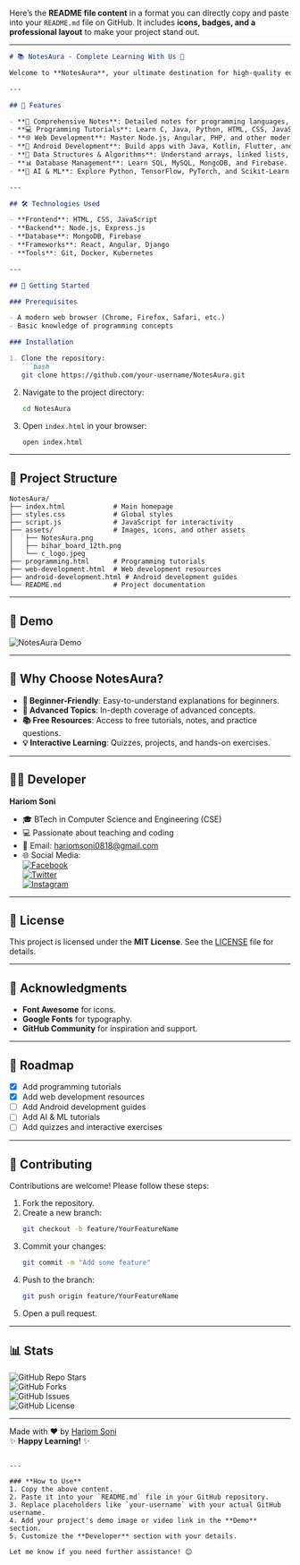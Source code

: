Here’s the **README file content** in a format you can directly copy and paste into your `README.md` file on GitHub. It includes **icons, badges, and a professional layout** to make your project stand out.

---

```markdown
# 📚 NotesAura - Complete Learning With Us 🚀

Welcome to **NotesAura**, your ultimate destination for high-quality educational resources! Whether you're a beginner or an advanced learner, NotesAura provides comprehensive tutorials, notes, and guides for programming, web development, and more. 🌟

---

## 🌈 Features

- **📖 Comprehensive Notes**: Detailed notes for programming languages, web development, and school subjects.
- **💻 Programming Tutorials**: Learn C, Java, Python, HTML, CSS, JavaScript, and more.
- **🌐 Web Development**: Master Node.js, Angular, PHP, and other modern technologies.
- **📱 Android Development**: Build apps with Java, Kotlin, Flutter, and React Native.
- **🎯 Data Structures & Algorithms**: Understand arrays, linked lists, trees, graphs, and dynamic programming.
- **📊 Database Management**: Learn SQL, MySQL, MongoDB, and Firebase.
- **🤖 AI & ML**: Explore Python, TensorFlow, PyTorch, and Scikit-Learn.

---

## 🛠️ Technologies Used

- **Frontend**: HTML, CSS, JavaScript
- **Backend**: Node.js, Express.js
- **Database**: MongoDB, Firebase
- **Frameworks**: React, Angular, Django
- **Tools**: Git, Docker, Kubernetes

---

## 🚀 Getting Started

### Prerequisites

- A modern web browser (Chrome, Firefox, Safari, etc.)
- Basic knowledge of programming concepts

### Installation

1. Clone the repository:
   ```bash
   git clone https://github.com/your-username/NotesAura.git
   ```
2. Navigate to the project directory:
   ```bash
   cd NotesAura
   ```
3. Open `index.html` in your browser:
   ```bash
   open index.html
   ```

---

## 🎨 Project Structure

```
NotesAura/
├── index.html            # Main homepage
├── styles.css            # Global styles
├── script.js             # JavaScript for interactivity
├── assets/               # Images, icons, and other assets
│   ├── NotesAura.png
│   ├── bihar_board_12th.png
│   └── c_logo.jpeg
├── programming.html      # Programming tutorials
├── web-development.html  # Web development resources
├── android-development.html # Android development guides
└── README.md             # Project documentation
```

---

## 🎥 Demo

![NotesAura Demo](https://via.placeholder.com/800x400.png?text=NotesAura+Demo)

---

## 🌟 Why Choose NotesAura?

- **🎯 Beginner-Friendly**: Easy-to-understand explanations for beginners.
- **🚀 Advanced Topics**: In-depth coverage of advanced concepts.
- **📚 Free Resources**: Access to free tutorials, notes, and practice questions.
- **💡 Interactive Learning**: Quizzes, projects, and hands-on exercises.

---

## 👨‍💻 Developer

**Hariom Soni**  
- 🎓 BTech in Computer Science and Engineering (CSE)  
- 💻 Passionate about teaching and coding  
- 📧 Email: [hariomsoni0818@gmail.com](mailto:hariomsoni0818@gmail.com)  
- 🌐 Social Media:  
  [![Facebook](https://img.shields.io/badge/Facebook-1877F2?style=for-the-badge&logo=facebook&logoColor=white)](https://facebook.com/hariomsonihr)  
  [![Twitter](https://img.shields.io/badge/Twitter-1DA1F2?style=for-the-badge&logo=twitter&logoColor=white)](https://twitter.com/hariomsonihr)  
  [![Instagram](https://img.shields.io/badge/Instagram-E4405F?style=for-the-badge&logo=instagram&logoColor=white)](https://instagram.com/hariomsonihs)  

---

## 📜 License

This project is licensed under the **MIT License**. See the [LICENSE](LICENSE) file for details.

---

## 🙏 Acknowledgments

- **Font Awesome** for icons.
- **Google Fonts** for typography.
- **GitHub Community** for inspiration and support.

---

## 🚧 Roadmap

- [x] Add programming tutorials
- [x] Add web development resources
- [ ] Add Android development guides
- [ ] Add AI & ML tutorials
- [ ] Add quizzes and interactive exercises

---

## 🤝 Contributing

Contributions are welcome! Please follow these steps:

1. Fork the repository.
2. Create a new branch:
   ```bash
   git checkout -b feature/YourFeatureName
   ```
3. Commit your changes:
   ```bash
   git commit -m "Add some feature"
   ```
4. Push to the branch:
   ```bash
   git push origin feature/YourFeatureName
   ```
5. Open a pull request.

---

## 📊 Stats

![GitHub Repo Stars](https://img.shields.io/github/stars/your-username/NotesAura?style=social)  
![GitHub Forks](https://img.shields.io/github/forks/your-username/NotesAura?style=social)  
![GitHub Issues](https://img.shields.io/github/issues/your-username/NotesAura)  
![GitHub License](https://img.shields.io/github/license/your-username/NotesAura)

---

Made with ❤️ by [Hariom Soni](https://github.com/hariomsoni)  
✨ **Happy Learning!** ✨
```

---

### **How to Use**
1. Copy the above content.
2. Paste it into your `README.md` file in your GitHub repository.
3. Replace placeholders like `your-username` with your actual GitHub username.
4. Add your project's demo image or video link in the **Demo** section.
5. Customize the **Developer** section with your details.

Let me know if you need further assistance! 😊
